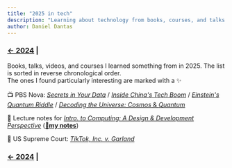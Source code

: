 ```yaml
---
title: "2025 in tech"
description: "Learning about technology from books, courses, and talks in 2025"
author: Daniel Dantas
---
```


### [← 2024](/2024/12/31/learn-2024) |

Books, talks, videos, and courses I learned something from in 2025. The list is sorted in reverse chronological order.\
The ones I found particularly interesting are marked with a ✨

📺 PBS Nova: [*Secrets in Your Data*](https://www.pbs.org/wgbh/nova/video/secrets-in-your-data/) <!-- 2/16/2025 --> /  [*Inside China's Tech Boom*](https://www.pbs.org/wgbh/nova/video/inside-chinas-tech-boom/) <!--2-16-2025 --> /  [*Einstein's Quantum Riddle*](https://www.youtube.com/watch?v=068rdc75mHM) <!-- 2/4/2025 --> / [*Decoding the Universe: Cosmos* & *Quantum*](https://www.pbs.org/wgbh/nova/series/decoding-the-universe/) <!-- 2/3/2025 -->

🏫 Lecture notes for [*Intro. to Computing: A Design & Development Perspective*](https://www.cs.cornell.edu/courses/cs1110/2024fa/) (**[🌆my notes](https://dantasfiles.com/2024/12/06/cornell-cs1110-fa24.html)**) <!-- 2/4/2025 -->

📄 US Supreme Court: _[TikTok, Inc. v. Garland](https://www.supremecourt.gov/opinions/24pdf/24-656_ca7d.pdf)_ <!-- 01/18/2025 -->

### [← 2024](/2024/12/31/learn-2024) |
